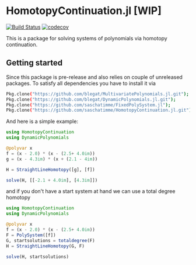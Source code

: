 # HomotopyContinuation.jl [WIP]
[![Build Status](https://travis-ci.org/saschatimme/HomotopyContinuation.jl.svg?branch=master)](https://travis-ci.org/saschatimme/HomotopyContinuation.jl)
[![codecov](https://codecov.io/gh/saschatimme/HomotopyContinuation.jl/branch/master/graph/badge.svg)](https://codecov.io/gh/saschatimme/HomotopyContinuation.jl)

This is a package for solving systems of polynomials via homotopy continuation.

Getting started
-----------
Since this package is pre-release and also relies on couple of unreleased packages. To satisfy all dependencies you have to install it via
```sh
Pkg.clone("https://github.com/blegat/MultivariatePolynomials.jl.git");
Pkg.clone("https://github.com/blegat/DynamicPolynomials.jl.git");
Pkg.clone("https://github.com/saschatimme/FixedPolySystem.jl");
Pkg.clone("https://github.com/saschatimme/HomotopyContinuation.jl.git")
```

And here is a simple example:
```julia
using HomotopyContinuation
using DynamicPolynomials

@polyvar x
f = (x - 2.0) * (x - (2.5+ 4.0im))
g = (x - 4.3im) * (x + (2.1 - 4im))

H = StraightLineHomotopy([g], [f])

solve(H, [[-2.1 + 4.0im], [4.3im]])
```

and if you don't have a start system at hand we can use a total degree homotopy
```julia
using HomotopyContinuation
using DynamicPolynomials

@polyvar x
f = (x - 2.0) * (x - (2.5+ 4.0im))
F = PolySystem([f])
G, startsolutions = totaldegree(F)
H = StraightLineHomotopy(G, F)

solve(H, startsolutions)
```

